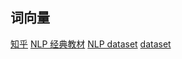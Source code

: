 
## 词向量
[知乎]( https://zhuanlan.zhihu.com/p/26306795)
[NLP 经典教材](https://zhuanlan.zhihu.com/p/66870647)
[NLP dataset](https://github.com/niderhoff/nlp-datasets)
[dataset](https://www.jianshu.com/p/b1d8f42654dd)